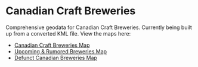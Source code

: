 Canadian Craft Breweries
========================

Comprehensive geodata for Canadian Craft Breweries. Currently being built up from a converted KML file. View the maps here:

* [Canadian Craft Breweries Map](https://github.com/mezzoblue/canadian-craft-breweries/blob/master/canadian-craft-breweries.geojson)
* [Upcoming & Rumored Breweries Map](https://github.com/mezzoblue/canadian-craft-breweries/blob/master/upcoming-rumoured.geojson)
* [Defunct Canadian Breweries Map](https://github.com/mezzoblue/canadian-craft-breweries/blob/master/defunct.geojson)
